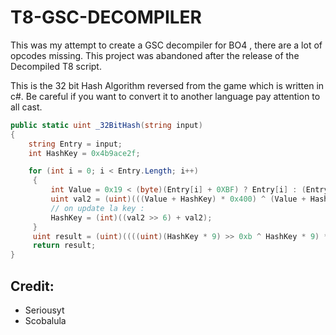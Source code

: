 # T8-GSC-DECOMPILER

This was my attempt to create a GSC decompiler for BO4 , there are a lot of opcodes missing. 
This project was abandoned after the release of the Decompiled T8 script.

This is the 32 bit Hash Algorithm reversed from the game which is written in c#. 
Be careful if you want to convert it to another language pay attention to all cast.

```c#
public static uint _32BitHash(string input)
{
    string Entry = input;
    int HashKey = 0x4b9ace2f;

    for (int i = 0; i < Entry.Length; i++)
     {
         int Value = 0x19 < (byte)(Entry[i] + 0XBF) ? Entry[i] : (Entry[i] + 0x20);
         uint val2 = (uint)(((Value + HashKey) * 0x400) ^ (Value + HashKey));
         // on update la key : 
         HashKey = (int)((val2 >> 6) + val2);
     }
     uint result = (uint)((((uint)(HashKey * 9) >> 0xb ^ HashKey * 9) * 0x8001));
     return result;
}
```
## Credit:
* Seriousyt
* Scobalula 

